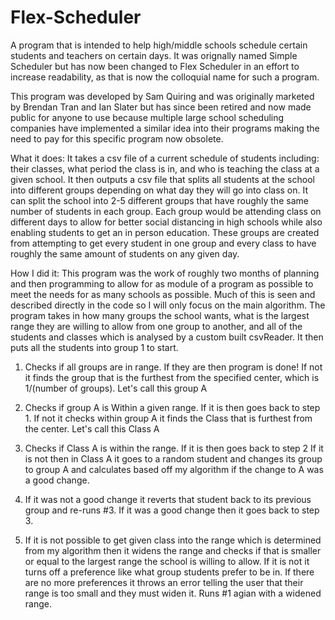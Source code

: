 # Flex-Scheduler
 A program that is intended to help high/middle schools schedule certain students and teachers on certain days. It was orignally named Simple Scheduler but has now been changed to Flex Scheduler in an effort to increase readability, as that is now the colloquial name for such a program.
 
 This program was developed by Sam Quiring and was originally marketed by Brendan Tran and Ian Slater but has since been retired and now made public for anyone to use because multiple large school scheduling companies have implemented a similar idea into their programs making the need to pay for this specific program now obsolete. 
 
 What it does:
  It takes a csv file of a current schedule of students including: their classes, what period the class is in, and who is teaching the class at a given school. It then outputs a csv file that splits all students at the school into different groups depending on what day they will go into class on. It can split the school into 2-5 different groups that have roughly the same number of students in each group. Each group would be attending class on different days to allow for better social distancing in high schools while also enabling students to get an in person education. These groups are created from attempting to get every student in one group and every class to have roughly the same amount of students on any given day. 
 
 How I did it:
  This program was the work of roughly two months of planning and then programming to allow for as module of a program as possible to meet the needs for as many schools as possible. Much of this is seen and described directly in the code so I will only focus on the main algorithm. The program takes in how many groups the school wants, what is the largest range they are willing to allow from one group to another, and all of the students and classes which is analysed by a custom built csvReader. It then puts all the students into group 1 to start.
 
1. Checks if all groups are in range. 
 If they are then program is done!
 If not it finds the group that is the furthest from the specified center, which is 1/(number of groups). Let's call this group A

2. Checks if group A is Within a given range. 
 If it is then goes back to step 1.
 If not it checks within group A it finds the Class that is furthest from the center. Let's call this Class A

3. Checks if Class A is within the range.
 If it is then goes back to step 2
 If it is not then in Class A it goes to a random student and changes its group to group A and calculates based off my algorithm if the change to A was a good      change.

4. If it was not a good change it reverts that student back to its previous group and re-runs #3. 
   If it was a good change then it goes back to step 3.

5. If it is not possible to get given class into the range which is determined from my algorithm then it widens the range and checks if that is smaller or equal to the largest range the school is willing to allow. 
 If it is not it turns off a preference like what group students prefer to be in. 
   If there are no more preferences it throws an error telling the user that their range is too small and they must widen it. 
Runs #1 agian with a widened range. 
   
   
   
